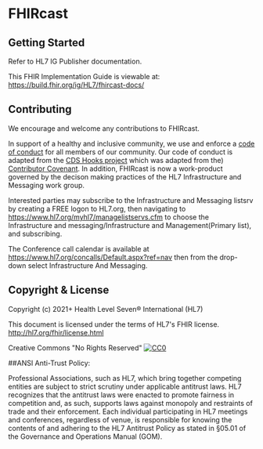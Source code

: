 # FHIRcast

## Getting Started

Refer to HL7 IG Publisher documentation. 

This FHIR Implementation Guide is viewable at: https://build.fhir.org/ig/HL7/fhircast-docs/

## Contributing

We encourage and welcome any contributions to FHIRcast.

In support of a healthy and inclusive community, we use and enforce a [code of conduct](./CODE_OF_CONDUCT.md) for all members of our community. Our code of conduct is adapted from the [CDS Hooks project](https://github.com/cds-hooks/docs) which was adapted from the) [Contributor Covenant](http://contributor-covenant.org/). In addition, FHIRcast is now a work-product governed by the decison making practices of the HL7 Infrastructure and Messaging work group.

Interested parties may subscribe to the Infrastructure and Messaging listsrv by creating a FREE logon to HL7.org, then navigating to  https://www.hl7.org/myhl7/managelistservs.cfm to choose the Infrastructure and messaging/Infrastructure and Management(Primary list), and subscribing.

The Conference call calendar is available at https://www.hl7.org/concalls/Default.aspx?ref=nav then from the drop-down select Infrastructure And Messaging.

## Copyright & License
Copyright (c) 2021+ Health Level Seven® International (HL7) 

This document is licensed under the terms of HL7's FHIR license.
http://hl7.org/fhir/license.html

Creative Commons "No Rights Reserved" [![CC0](https://www.hl7.org/fhir/cc0.png)](https://www.hl7.org/fhir/license.html) 

##ANSI Anti-Trust Policy:

Professional Associations, such as HL7, which bring together competing entities are subject to strict scrutiny under applicable antitrust laws. HL7 recognizes that the antitrust laws were enacted to promote fairness in competition and, as such, supports laws against monopoly and restraints of trade and their enforcement. Each individual participating in HL7 meetings and conferences, regardless of venue, is responsible for knowing the contents of and adhering to the HL7 Antitrust Policy as stated in §05.01 of the Governance and Operations Manual (GOM).

